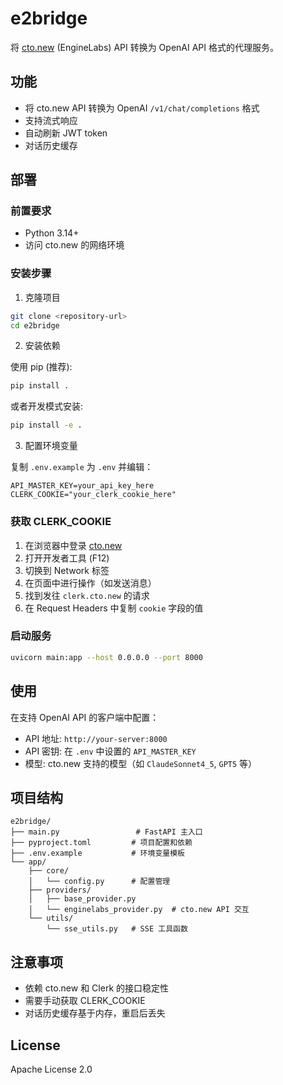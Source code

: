 # e2bridge

将 [cto.new](https://cto.new) (EngineLabs) API 转换为 OpenAI API 格式的代理服务。

## 功能

- 将 cto.new API 转换为 OpenAI `/v1/chat/completions` 格式
- 支持流式响应
- 自动刷新 JWT token
- 对话历史缓存

## 部署

### 前置要求

- Python 3.14+
- 访问 cto.new 的网络环境

### 安装步骤

1. 克隆项目

```bash
git clone <repository-url>
cd e2bridge
```

2. 安装依赖

使用 pip (推荐):

```bash
pip install .
```

或者开发模式安装:

```bash
pip install -e .
```

3. 配置环境变量

复制 `.env.example` 为 `.env` 并编辑：

```env
API_MASTER_KEY=your_api_key_here
CLERK_COOKIE="your_clerk_cookie_here"
```

### 获取 CLERK_COOKIE

1. 在浏览器中登录 [cto.new](https://cto.new)
2. 打开开发者工具 (F12)
3. 切换到 Network 标签
4. 在页面中进行操作（如发送消息）
5. 找到发往 `clerk.cto.new` 的请求
6. 在 Request Headers 中复制 `cookie` 字段的值

### 启动服务

```bash
uvicorn main:app --host 0.0.0.0 --port 8000
```

## 使用

在支持 OpenAI API 的客户端中配置：

- API 地址: `http://your-server:8000`
- API 密钥: 在 `.env` 中设置的 `API_MASTER_KEY`
- 模型: cto.new 支持的模型（如 `ClaudeSonnet4_5`, `GPT5` 等）

## 项目结构

```text
e2bridge/
├── main.py                 # FastAPI 主入口
├── pyproject.toml         # 项目配置和依赖
├── .env.example           # 环境变量模板
└── app/
    ├── core/
    │   └── config.py      # 配置管理
    ├── providers/
    │   ├── base_provider.py
    │   └── enginelabs_provider.py  # cto.new API 交互
    └── utils/
        └── sse_utils.py   # SSE 工具函数
```

## 注意事项

- 依赖 cto.new 和 Clerk 的接口稳定性
- 需要手动获取 CLERK_COOKIE
- 对话历史缓存基于内存，重启后丢失

## License

Apache License 2.0
